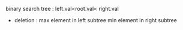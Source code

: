 binary search tree : left.val<root.val< right.val

- deletion : max element in left subtree
  min element in right subtree
